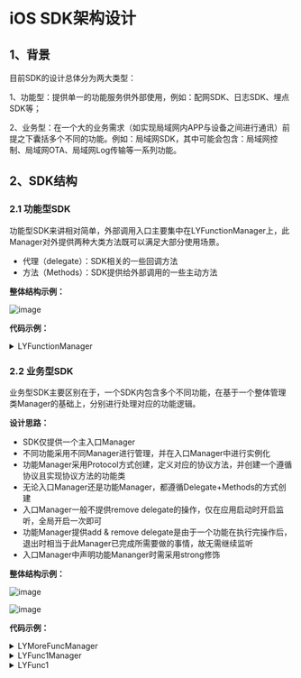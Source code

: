 # iOS SDK架构设计

## 1、背景

目前SDK的设计总体分为两大类型：

1、功能型：提供单一的功能服务供外部使用，例如：配网SDK、日志SDK、埋点SDK等；

2、业务型：在一个大的业务需求（如实现局域网内APP与设备之间进行通讯）前提之下囊括多个不同的功能。例如：局域网SDK，其中可能会包含：局域网控制、局域网OTA、局域网Log传输等一系列功能。

## 2、SDK结构
### 2.1 功能型SDK
功能型SDK来讲相对简单，外部调用入口主要集中在LYFunctionManager上，此Manager对外提供两种大类方法既可以满足大部分使用场景。

- 代理（delegate）：SDK相关的一些回调方法
- 方法（Methods）：SDK提供给外部调用的一些主动方法

**整体结构示例：**

![image](https://user-images.githubusercontent.com/20941758/167248740-00e42c7c-536d-4d0b-8f96-8531f418c2ec.png)

**代码示例：**
<details>
<summary>LYFunctionManager</summary>
  
  #### LYFunctionManager.h
```Objective-C
#import <Foundation/Foundation.h>
 
NS_ASSUME_NONNULL_BEGIN
 
//代理
@protocol LYFunctionManagerDelegate <NSObject>
 
@optional
 
//回调方法
 
@end
 
@interface LYFunctionManager : NSObject
 
@property (nonatomic, weak) id <LYFunctionManagerDelegate> delegate;
 
+ (instancetype)shared;
 
//调用方法
 
 
@end
 
NS_ASSUME_NONNULL_END
```
  #### LYFunctionManager.m
```Objective-C
#import "LYFunctionManager.h"
 
@implementation LYFunctionManager
 
static LYFunctionManager *_instance = nil;
 
+ (instancetype)shared {
    static dispatch_once_t onceToken;
    dispatch_once(&onceToken, ^{
        _instance = [[LYFunctionManager alloc] init];
    });
    return _instance;
}
 
@end
```
</details>



### 2.2 业务型SDK
业务型SDK主要区别在于，一个SDK内包含多个不同功能，在基于一个整体管理类Manager的基础上，分别进行处理对应的功能逻辑。
  
**设计思路：**

- SDK仅提供一个主入口Manager
- 不同功能采用不同Manager进行管理，并在入口Manager中进行实例化
- 功能Manager采用Protocol方式创建，定义对应的协议方法，并创建一个遵循协议且实现协议方法的功能类
- 无论入口Manager还是功能Manager，都遵循Delegate+Methods的方式创建
- 入口Manager一般不提供remove delegate的操作，仅在应用启动时开启监听，全局开启一次即可
- 功能Manager提供add & remove delegate是由于一个功能在执行完操作后，退出时相当于此Manager已完成所需要做的事情，故无需继续监听
- 入口Manager中声明功能Mananger时需采用strong修饰

**整体结构示例：**

![image](https://user-images.githubusercontent.com/20941758/167248770-606ca189-ec99-4a6e-a2d1-5262d407f323.png)
  
![image](https://user-images.githubusercontent.com/20941758/167326566-65247aff-b791-473f-803e-11f16eb3fd98.png)
  
**代码示例：**
<details>
<summary>LYMoreFuncManager</summary>
  
  #### LYMoreFuncManager.h
```Objective-C
#import <Foundation/Foundation.h>
#import "LYFunc1Manager.h"
#import "LYFunc2Manager.h"
#import "LYFunc3Manager.h"
 
NS_ASSUME_NONNULL_BEGIN
 
//主代理（整个SDK通用）
@protocol LYMoreFuncManagerDelegate <NSObject>
 
@optional
 
//通用回调方法
 
 
@end
 
@interface LYMoreFuncManager : NSObject
 
@property (nonatomic, weak) id <LYMoreFuncManagerDelegate> delegate;
 
@property (nonatomic, strong) id <LYFunc1Manager> fun1Manager;//功能1
 
@property (nonatomic, strong) id <LYFunc2Manager> fun2Manager;//功能2
 
@property (nonatomic, strong) id <LYFunc3Manager> fun3Manager;//功能3
 
+ (instancetype)shared;
 
//通用调用方法
 
 
@end
 
NS_ASSUME_NONNULL_END
```
  #### LYMoreFuncManager.m
```Objective-C
#import "LYMoreFuncManager.h"
#import "LYFunc1.h"
#import "LYFunc2.h"
#import "LYFunc3.h"
 
@implementation LYMoreFuncManager
 
static LYMoreFuncManager *_instance = nil;
 
+ (instancetype)shared {
    static dispatch_once_t onceToken;
    dispatch_once(&onceToken, ^{
        _instance = [[LYMoreFuncManager alloc] init];
    });
    return _instance;
}
 
- (void)setDelegate:(id<LYMoreFuncManagerDelegate>)delegate {
    if (!_delegate) {
        _delegate = delegate;
        self.fun1Manager = [[LYFunc1 alloc] init];
        self.fun2Manager = [[LYFunc2 alloc] init];
        self.fun3Manager = [[LYFunc3 alloc] init];
    }
}
 
@end
```
</details>

<details>
<summary>LYFunc1Manager</summary>
  
  #### LYFunc1Manager.h
```Objective-C
#import <Foundation/Foundation.h>
 
NS_ASSUME_NONNULL_BEGIN
 
@protocol LYFunc1ManagerDelegate <NSObject>
 
@optional
 
//function 1的回调方法
 
@end
 
@protocol LYFunc1Manager <NSObject>
 
- (void)addDelegate:(id<LYFunc1ManagerDelegate>)delegate;
 
- (void)removeDelegate;
 
- (void)func1Test;
 
@end
 
NS_ASSUME_NONNULL_END
```
</details>
  
<details>
<summary>LYFunc1</summary>
  
  #### LYFunc1.h
```Objective-C
#import <Foundation/Foundation.h>
#import "LYFunc1Manager.h"
 
NS_ASSUME_NONNULL_BEGIN
 
@interface LYFunc1 : NSObject <LYFunc1Manager>
 
@end
 
NS_ASSUME_NONNULL_END
```
   #### LYFunc1.m
```Objective-C
#import "LYFunc1.h"
 
@interface LYFunc1 () <LYFunc1ManagerDelegate>
 
@property (nonatomic, weak) id<LYFunc1ManagerDelegate> func1Delegate;
 
@end
 
@implementation LYFunc1
 
- (void)addDelegate:(id<LYFunc1ManagerDelegate>)delegate {
    if (delegate && !self.func1Delegate) {
        self.func1Delegate = delegate;
    }
}
 
- (void)removeDelegate {
    self.func1Delegate = nil;
}
 
- (void)func1Test {
     
}
 
@end
```
</details>
